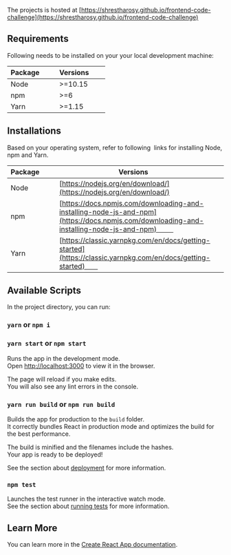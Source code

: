 The projects is hosted at [https://shrestharosy.github.io/frontend-code-challenge](https://shrestharosy.github.io/frontend-code-challenge)

## Requirements


Following needs to be installed on your your local development machine:


| Package       |Versions       |
| ------------- | ------------- |
| Node          | >=10.15       |
| npm           | >=6           |
| Yarn          | >=1.15        |


## Installations


Based on your operating system, refer to following  links for installing Node, npm and Yarn.

| Package       |Versions       |
| ------------- | ------------- |
| Node          | [https://nodejs.org/en/download/](https://nodejs.org/en/download/) |
| npm           | [https://docs.npmjs.com/downloading-and-installing-node-js-and-npm](https://docs.npmjs.com/downloading-and-installing-node-js-and-npm)         |
| Yarn          | [https://classic.yarnpkg.com/en/docs/getting-started](https://classic.yarnpkg.com/en/docs/getting-started)       |


## Available Scripts


In the project directory, you can run:

### `yarn` or `npm i`
### `yarn start` or `npm start`


Runs the app in the development mode.<br>
Open [http://localhost:3000](http://localhost:3000) to view it in the browser.


The page will reload if you make edits.<br>
You will also see any lint errors in the console.


### `yarn run build` or `npm run build`


Builds the app for production to the `build` folder.<br>
It correctly bundles React in production mode and optimizes the build for the best performance.


The build is minified and the filenames include the hashes.<br>
Your app is ready to be deployed!


See the section about [deployment](https://facebook.github.io/create-react-app/docs/deployment) for more information.


### `npm test`


Launches the test runner in the interactive watch mode.<br>
See the section about [running tests](https://facebook.github.io/create-react-app/docs/running-tests) for more information.


## Learn More


You can learn more in the [Create React App documentation](https://facebook.github.io/create-react-app/docs/getting-started).
